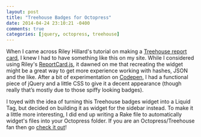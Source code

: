 ```yaml
---
layout: post
title: "Treehouse Badges for Octopress"
date: 2014-04-24 23:10:21 -0400
comments: true
categories: [jquery, octopress, treehouse]
---
```

When I came across Riley Hillard's tutorial on making a [Treehouse report card](http://rileyh.com/treehouse-badges-widget/), I knew I had to have something like this on my site. While I considered using Riley's [ReportCard.js](http://reportcard.rileyh.com/), it dawned on me that recreating the widget might be a great way to get more experience working with hashes, JSON and the like. After a bit of experimentation on [Codepen](http://codepen.io/johnkeith/pen/ocIaj), I had a functional piece of jQuery and a little CSS to give it a decent appearance (though really that’s mostly due to those spiffy looking badges). 

I toyed with the idea of turning this Treehouse badges widget into a Liquid Tag, but decided on building it as widget for the sidebar instead. To make it a little more interesting, I did end up writing a Rake file to automatically widget's files into your Octopress folder. If you are an Octopress/Treehouse fan then go [check it out](https://github.com/johnkeith/TreehouseBadgesOctopress)!
